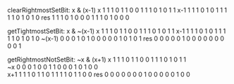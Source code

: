 clearRightmostSetBit: x & (x-1)
x         1 1 1 0 1 1 0 0      1 1 1 0 1 0 1 1
x-1       1 1 1 0 1 0 1 1      1 1 1 0 1 0 1 0
res       1 1 1 0 1 0 0 0      1 1 1 0 1 0 0 0

getTightmostSetBit: x & ~(x-1) 
x         1 1 1 0 1 1 0 0      1 1 1 0 1 0 1 1
x-1       1 1 1 0 1 0 1 1      1 1 1 0 1 0 1 0
~(x-1)    0 0 0 1 0 1 0 0      0 0 0 1 0 1 0 1
res       0 0 0 0 0 1 0 0      0 0 0 0 0 0 0 1

getRightmostNotSetBit: ~x & (x+1)
x         1 1 1 0 1 1 0 0      1 1 1 0 1 0 1 1    
~x        0 0 0 1 0 0 1 1      0 0 0 1 0 1 0 0       
x+1       1 1 1 0 1 1 0 1      1 1 1 0 1 1 0 0 
res       0 0 0 0 0 0 0 1      0 0 0 0 0 1 0 0    

